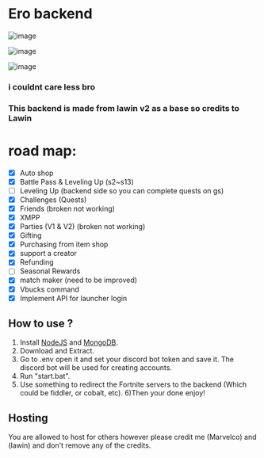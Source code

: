 # Ero backend

![image](https://github.com/user-attachments/assets/f5701c7b-7138-4e14-aff0-9417990c21c0)

![image](https://github.com/user-attachments/assets/819e8198-b95e-4f44-b836-8bc738d3823b)

![image](https://github.com/user-attachments/assets/e6036793-76ab-4645-a709-77ac4467740d)

### i couldnt care less bro 

### This backend is made from lawin v2 as a base so credits to Lawin

# road map:
- [x] Auto shop
- [x] Battle Pass & Leveling Up (s2~s13)
- [ ] Leveling Up (backend side so you can complete quests on gs)
- [x] Challenges (Quests)
- [x] Friends (broken not working)
- [x] XMPP
- [x] Parties (V1 & V2) (broken not working)
- [x] Gifting
- [x] Purchasing from item shop
- [x] support a creator
- [x] Refunding
- [ ] Seasonal Rewards
- [x] match maker (need to be improved)
- [x] Vbucks command
- [x] Implement API for launcher login

## How to use ?
1) Install [NodeJS](https://nodejs.org/en/) and [MongoDB](https://www.mongodb.com/try/download/community).
2) Download and Extract.
3) Go to .env open it and set your discord bot token and save it. The discord bot will be used for creating accounts.
4) Run "start.bat".
5) Use something to redirect the Fortnite servers to the backend (Which could be fiddler, or cobalt, etc).
6)Then your done enjoy!

## Hosting
You are allowed to host for others however please credit me (Marvelco) and (lawin) and don't remove any of the credits.
